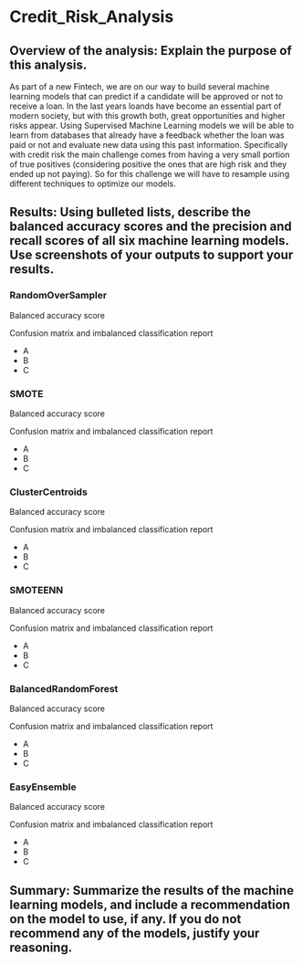 # Credit_Risk_Analysis

## Overview of the analysis: Explain the purpose of this analysis.

As part of a new Fintech, we are on our way to build several machine learning models that can predict if a candidate will be approved or not to receive a loan. In the last years loands have become an essential part of modern society, but with this growth both, great opportunities and higher risks appear. Using Supervised Machine Learning models we will be able to learn from databases that already have a feedback whether the loan was paid or not and evaluate new data using this past information.
Specifically with credit risk the main challenge comes from having a very small portion of true positives (considering positive the ones that are high risk and they ended up not paying). So for this challenge we will have to resample using different techniques to optimize our models.

## Results: Using bulleted lists, describe the balanced accuracy scores and the precision and recall scores of all six machine learning models. Use screenshots of your outputs to support your results.

### RandomOverSampler
Balanced accuracy score

Confusion matrix and imbalanced classification report

* A
* B
* C

### SMOTE
Balanced accuracy score

Confusion matrix and imbalanced classification report

* A
* B
* C

### ClusterCentroids
Balanced accuracy score

Confusion matrix and imbalanced classification report

* A
* B
* C

### SMOTEENN
Balanced accuracy score

Confusion matrix and imbalanced classification report

* A
* B
* C

### BalancedRandomForest
Balanced accuracy score

Confusion matrix and imbalanced classification report

* A
* B
* C

### EasyEnsemble
Balanced accuracy score

Confusion matrix and imbalanced classification report

* A
* B
* C

## Summary: Summarize the results of the machine learning models, and include a recommendation on the model to use, if any. If you do not recommend any of the models, justify your reasoning.
